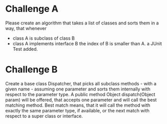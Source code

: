
# Challenge A 
Please create an algorithm that takes a list of classes and sorts them in a way, that whenever
- class A is subclass of class B
- class A implements interface B the index of B is smaller than A.
a JUnit Test added.

# Challenge B
Create a base class Dispatcher, that picks all subclass methods - with a given name - assuming one parameter and sorts them internally with respect to the parameter type. A public method
Object dispatch(Object param)
will be offered, that accepts one parameter and will call the best matching method.
Best match means, that it will call the method with exactly the same parameter type, if available, or the next match with respect to a super class or interface.
